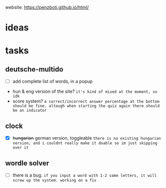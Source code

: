 website: https://penzboti.github.io/html/
# ideas

# tasks
## deutsche-multido
 - [ ] add complete list of words, in a popup
 - hun & eng version of the site?
```it's kind of mixed at the moment, so idk ```
 - score system?
```a correct/incorrect answer percentage at the bottom should be fine. altough when starting the quiz again there should be an indicator ```
## clock
 - [x] ~~hungarian~~ german version, toggleable
```there is no existing hungarian version, and i couldnt really make it doable so im just skipping over it```
## wordle solver
 - [ ] there is a bug. ```if you input a word with 1-2 same letters, it will screw up the system. working on a fix```